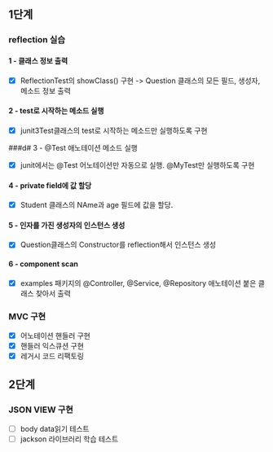 ## 1단계
### reflection 실습
#### 1 - 클래스 정보 출력
- [x] ReflectionTest의 showClass() 구현 -> Question 클래스의 모든 필드, 생성자, 메소드 정보 출력

#### 2 - test로 시작하는 메소드 실행
- [x] junit3Test클래스의 test로 시작하는 메소드만 실행하도록 구현

###d# 3 - @Test 애노테이션 메소드 실행
- [x] junit에서는 @Test 어노테이션만 자동으로 실행. @MyTest만 실행하도록 구현

#### 4 - private field에 값 할당
- [x] Student 클래스의 NAme과 age 필드에 값을 할당.

#### 5 - 인자를 가진 생성자의 인스턴스 생성
- [x] Question클래스의 Constructor를 reflection해서 인스턴스 생성

#### 6 - component scan
- [x] examples 패키지의 @Controller, @Service, @Repository 애노테이션 붙은 클래스 찾아서 출력

### MVC 구현
- [x] 어노테이션 핸들러 구현
- [x] 핸들러 익스큐션 구현
- [x] 레거시 코드 리팩토링

## 2단계
### JSON VIEW 구현
- [ ] body data읽기 테스트
- [ ] jackson 라이브러리 학습 테스트